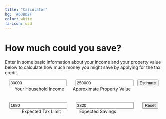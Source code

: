 ```yaml
---
title: "Calculator"
bg: '#63BD2F'
color: white
fa-icon: usd
---
```


# How much could you save?

Enter in some basic information about your income and your property value below to calculate how much money you might save by applying for the tax credit.

<div align="center">
    <form name="calculator">
        <input type="textfield" name="income" value="30000">  
        &nbsp; &nbsp; &nbsp;        
        <input type="textfield" name="taxcost" value="250000">    
        &nbsp;        
        <input type="button" value="Estimate" onClick="calculations()">
        <br>
        Your Household Income
        &nbsp; &nbsp; &nbsp;
        Approximate Property Value
         &nbsp; &nbsp; &nbsp; &nbsp;  &nbsp;  &nbsp;  &nbsp; &nbsp; &nbsp;        
        <br>
        <br>
        <br>
        <input type="textfield" name="taxlimit" value="1680">
        &nbsp; &nbsp; &nbsp;        
        <input type="textfield" name="taxsavings" value="3820">     
        &nbsp; &nbsp;    &nbsp;   
        <input type="reset" value="Reset">
        <br>
        Expected Tax Limit
         &nbsp; &nbsp; &nbsp; &nbsp; &nbsp; &nbsp; &nbsp;
        Expected Savings
         &nbsp; &nbsp; &nbsp; &nbsp; &nbsp; &nbsp; &nbsp; &nbsp; &nbsp; &nbsp; &nbsp; &nbsp;
    </form>
</div>

<script>
function calculations() {
    taxrate = 0.022

    startingval = eval(document.calculator.income.value)
    if (startingval > 8000) {
        calcedval = 0
        startingval -= 8000
    } else {
        startingval = 0
        calcedval = 0
    }
    
    if (startingval > 4000) {
        startingval -= 4000
        calcedval += .04*4000
    } else {
        calcedval += .04 * startingval
        startingval = 0
    }
    
    if (startingval > 4000) {
        startingval -= 4000
        calcedval += .065*4000
    } else {
        calcedval += .065*startingval
        startingval = 0
    }
    
    calcedval += .09*startingval
    startingval = 0
    
    document.calculator.taxlimit.value = calcedval
    
    savings = eval(document.calculator.taxcost.value)*taxrate - calcedval
    if (savings < 0) {
        savings = 0
    }
    
    document.calculator.taxsavings.value = savings
}
</script>